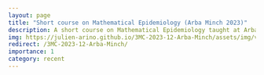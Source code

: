 ```yaml
---
layout: page
title: "Short course on Mathematical Epidemiology (Arba Minch 2023)"
description: A short course on Mathematical Epidemiology taught at Arba Minch (Ethiopia) in December 2023
img: https://julien-arino.github.io/3MC-2023-12-Arba-Minch/assets/img/vibrio-cholerae.jpeg
redirect: /3MC-2023-12-Arba-Minch/
importance: 1
category: recent
---
```

